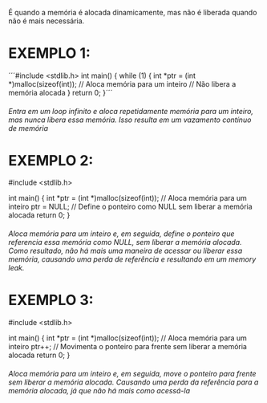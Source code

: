 É quando a memória é alocada dinamicamente, mas não é liberada quando não é mais necessária.


# EXEMPLO 1:
´´´#include <stdlib.h>
int main() {
    while (1) {
        int *ptr = (int *)malloc(sizeof(int)); // Aloca memória para um inteiro
        // Não libera a memória alocada
    }
    return 0;
}´´´
###### Entra em um loop infinito e aloca repetidamente memória para um inteiro, mas nunca libera essa memória. Isso resulta em um vazamento contínuo de memória

# EXEMPLO 2:
#include <stdlib.h>

int main() {
    int *ptr = (int *)malloc(sizeof(int)); // Aloca memória para um inteiro
    ptr = NULL; // Define o ponteiro como NULL sem liberar a memória alocada
    return 0;
}
###### Aloca memória para um inteiro e, em seguida, define o ponteiro que referencia essa memória como NULL, sem liberar a memória alocada. Como resultado, não há mais uma maneira de acessar ou liberar essa memória, causando uma perda de referência e resultando em um memory leak.

# EXEMPLO 3:
#include <stdlib.h>

int main() {
    int *ptr = (int *)malloc(sizeof(int)); // Aloca memória para um inteiro
    ptr++; // Movimenta o ponteiro para frente sem liberar a memória alocada
    return 0;
}

###### Aloca memória para um inteiro e, em seguida, move o ponteiro para frente sem liberar a memória alocada. Causando uma perda da referência para a memória alocada, já que não há mais como acessá-la

